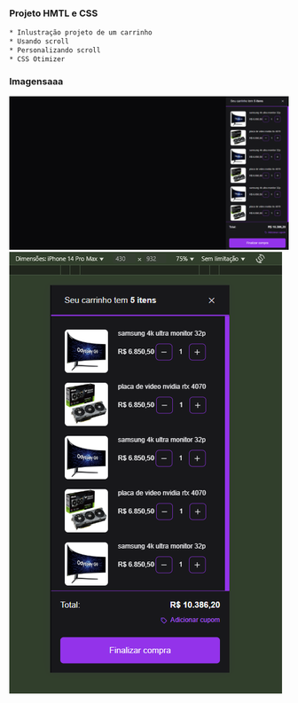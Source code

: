 ### Projeto HMTL e CSS
    * Inlustração projeto de um carrinho
    * Usando scroll
    * Personalizando scroll
    * CSS Otimizer

### Imagensaaa
<img src="./screens/web.png" alt="web" />
<img src="./screens/mobile.png" alt="mobile" />
